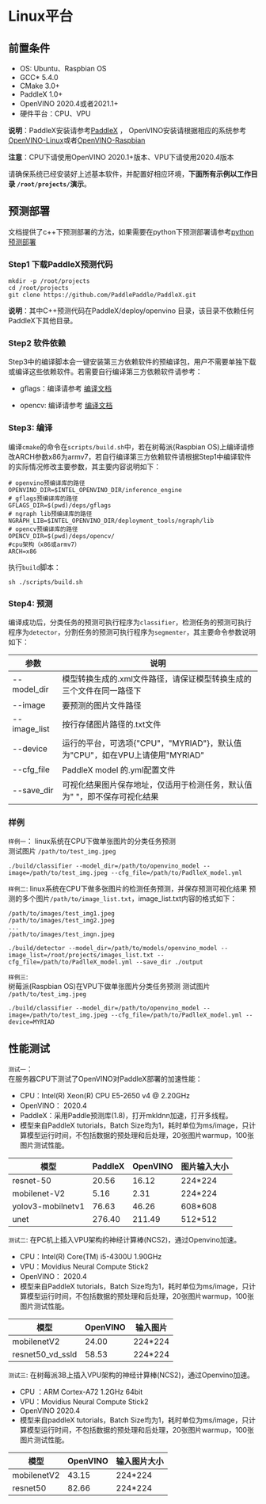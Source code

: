 # Linux平台


## 前置条件

* OS: Ubuntu、Raspbian OS
* GCC* 5.4.0
* CMake 3.0+
* PaddleX 1.0+
* OpenVINO 2020.4或者2021.1+
* 硬件平台：CPU、VPU

**说明**：PaddleX安装请参考[PaddleX](https://paddlex.readthedocs.io/zh_CN/develop/install.html) ， OpenVINO安装请根据相应的系统参考[OpenVINO-Linux](https://docs.openvinotoolkit.org/latest/_docs_install_guides_installing_openvino_linux.html)或者[OpenVINO-Raspbian](https://docs.openvinotoolkit.org/latest/openvino_docs_install_guides_installing_openvino_raspbian.html)  

**注意**：CPU下请使用OpenVINO 2020.1+版本、VPU下请使用2020.4版本

请确保系统已经安装好上述基本软件，并配置好相应环境，**下面所有示例以工作目录 `/root/projects/`演示**。



## 预测部署  

文档提供了c++下预测部署的方法，如果需要在python下预测部署请参考[python预测部署](./python.md)

### Step1 下载PaddleX预测代码
```
mkdir -p /root/projects
cd /root/projects
git clone https://github.com/PaddlePaddle/PaddleX.git
```
**说明**：其中C++预测代码在PaddleX/deploy/openvino 目录，该目录不依赖任何PaddleX下其他目录。

### Step2 软件依赖

Step3中的编译脚本会一键安装第三方依赖软件的预编译包，用户不需要单独下载或编译这些依赖软件。若需要自行编译第三方依赖软件请参考：

- gflags：编译请参考 [编译文档](https://gflags.github.io/gflags/#download)  

- opencv: 编译请参考
[编译文档](https://docs.opencv.org/master/d7/d9f/tutorial_linux_install.html)


### Step3: 编译
编译`cmake`的命令在`scripts/build.sh`中，若在树莓派(Raspbian OS)上编译请修改ARCH参数x86为armv7，若自行编译第三方依赖软件请根据Step1中编译软件的实际情况修改主要参数，其主要内容说明如下：
```
# openvino预编译库的路径
OPENVINO_DIR=$INTEL_OPENVINO_DIR/inference_engine
# gflags预编译库的路径
GFLAGS_DIR=$(pwd)/deps/gflags
# ngraph lib预编译库的路径
NGRAPH_LIB=$INTEL_OPENVINO_DIR/deployment_tools/ngraph/lib
# opencv预编译库的路径
OPENCV_DIR=$(pwd)/deps/opencv/
#cpu架构（x86或armv7）
ARCH=x86
```
执行`build`脚本：
 ```shell
 sh ./scripts/build.sh
 ```  

### Step4: 预测

编译成功后，分类任务的预测可执行程序为`classifier`，检测任务的预测可执行程序为`detector`，分割任务的预测可执行程序为`segmenter`，其主要命令参数说明如下：

|  参数   | 说明  |
|  ----  | ----  |
| --model_dir  | 模型转换生成的.xml文件路径，请保证模型转换生成的三个文件在同一路径下|
| --image  | 要预测的图片文件路径 |
| --image_list  | 按行存储图片路径的.txt文件 |
| --device  | 运行的平台，可选项{"CPU"，"MYRIAD"}，默认值为"CPU"，如在VPU上请使用"MYRIAD"|
| --cfg_file | PaddleX model 的.yml配置文件 |
| --save_dir | 可视化结果图片保存地址，仅适用于检测任务，默认值为" "，即不保存可视化结果 |

### 样例
`样例一`：
linux系统在CPU下做单张图片的分类任务预测  
测试图片 `/path/to/test_img.jpeg`  

```shell
./build/classifier --model_dir=/path/to/openvino_model --image=/path/to/test_img.jpeg --cfg_file=/path/to/PadlleX_model.yml
```


`样例二`:
linux系统在CPU下做多张图片的检测任务预测，并保存预测可视化结果
预测的多个图片`/path/to/image_list.txt`，image_list.txt内容的格式如下：
```
/path/to/images/test_img1.jpeg
/path/to/images/test_img2.jpeg
...
/path/to/images/test_imgn.jpeg
```

```shell
./build/detector --model_dir=/path/to/models/openvino_model --image_list=/root/projects/images_list.txt --cfg_file=/path/to/PadlleX_model.yml --save_dir ./output
```

`样例三`:  
树莓派(Raspbian OS)在VPU下做单张图片分类任务预测
测试图片 `/path/to/test_img.jpeg`  

```shell
./build/classifier --model_dir=/path/to/openvino_model --image=/path/to/test_img.jpeg --cfg_file=/path/to/PadlleX_model.yml --device=MYRIAD
```

## 性能测试
`测试一`：  
在服务器CPU下测试了OpenVINO对PaddleX部署的加速性能：
- CPU：Intel(R) Xeon(R) CPU E5-2650 v4 @ 2.20GHz
- OpenVINO： 2020.4
- PaddleX：采用Paddle预测库(1.8)，打开mkldnn加速，打开多线程。
- 模型来自PaddleX tutorials，Batch Size均为1，耗时单位为ms/image，只计算模型运行时间，不包括数据的预处理和后处理，20张图片warmup，100张图片测试性能。

|模型| PaddleX| OpenVINO |  图片输入大小|
|---|---|---|---|
|resnet-50 | 20.56 | 16.12 | 224*224 |
|mobilenet-V2 | 5.16 | 2.31 |224*224|
|yolov3-mobilnetv1 |76.63| 46.26|608*608 |
|unet| 276.40| 211.49| 512*512|  


`测试二`:
在PC机上插入VPU架构的神经计算棒(NCS2)，通过Openvino加速。
- CPU：Intel(R) Core(TM) i5-4300U 1.90GHz
- VPU：Movidius Neural Compute Stick2
- OpenVINO： 2020.4
- 模型来自PaddleX tutorials，Batch Size均为1，耗时单位为ms/image，只计算模型运行时间，不包括数据的预处理和后处理，20张图片warmup，100张图片测试性能。  

|模型|OpenVINO|输入图片|
|---|---|---|
|mobilenetV2|24.00|224*224|
|resnet50_vd_ssld|58.53|224*224|  

`测试三`:
在树莓派3B上插入VPU架构的神经计算棒(NCS2)，通过Openvino加速。
- CPU ：ARM Cortex-A72 1.2GHz 64bit
- VPU：Movidius Neural Compute Stick2
- OpenVINO 2020.4
- 模型来自paddleX tutorials，Batch Size均为1，耗时单位为ms/image，只计算模型运行时间，不包括数据的预处理和后处理，20张图片warmup，100张图片测试性能。  

|模型|OpenVINO|输入图片大小|
|---|---|---|
|mobilenetV2|43.15|224*224|
|resnet50|82.66|224*224|  
